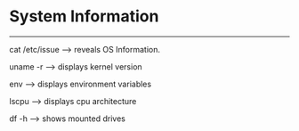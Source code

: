 # System Information

---

cat /etc/issue --> reveals OS Information.

uname -r --> displays kernel version

env --> displays environment variables

lscpu --> displays cpu architecture 

df -h --> shows mounted drives


